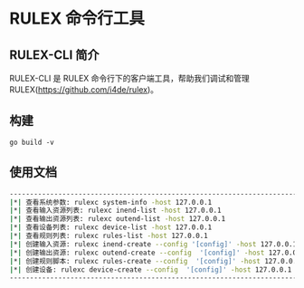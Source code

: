 # RULEX 命令行工具

## RULEX-CLI 简介
RULEX-CLI 是 RULEX 命令行下的客户端工具，帮助我们调试和管理RULEX(https://github.com/i4de/rulex)。

## 构建
```shell
go build -v
```

## 使用文档
```bash
------------------------------------------------------------------------------
|*| 查看系统参数: rulexc system-info -host 127.0.0.1
|*| 查看输入资源列表: rulexc inend-list -host 127.0.0.1
|*| 查看输出资源列表: rulexc outend-list -host 127.0.0.1
|*| 查看设备列表: rulexc device-list -host 127.0.0.1
|*| 查看规则列表: rulexc rules-list -host 127.0.0.1
|*| 创建输入资源: rulexc inend-create --config '[config]' -host 127.0.0.1
|*| 创建输出资源: rulexc outend-create --config  '[config]' -host 127.0.0.1
|*| 创建规则脚本: rulexc rules-create --config  '[config]' -host 127.0.0.1
|*| 创建设备: rulexc device-create --config  '[config]' -host 127.0.0.1
------------------------------------------------------------------------------
```